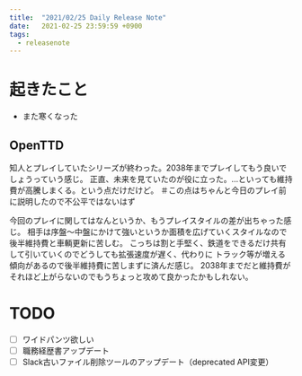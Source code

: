 ```yaml
---
title:  "2021/02/25 Daily Release Note"
date:   2021-02-25 23:59:59 +0900
tags:
  - releasenote
---
```

# 起きたこと

* また寒くなった

## OpenTTD

知人とプレイしていたシリーズが終わった。2038年までプレイしてもう良いでしょうっていう感じ。
正直、未来を見ていたのが役に立った。…といっても維持費が高騰しまくる。という点だけだけど。
＃この点はちゃんと今日のプレイ前に説明したので不公平ではないはず

今回のプレイに関してはなんというか、もうプレイスタイルの差が出ちゃった感じ。
相手は序盤〜中盤にかけて強いというか面積を広げていくスタイルなので後半維持費と車輌更新に苦しむ。
こっちは割と手堅く、鉄道をできるだけ共有して引いていくのでどうしても拡張速度が遅く、代わりに
トラック等が増える傾向があるので後半維持費に苦しまずに済んだ感じ。
2038年までだと維持費がそれほど上がらないのでもうちょっと攻めて良かったかもしれない。

# TODO 

- [ ] ワイドパンツ欲しい
- [ ] 職務経歴書アップデート
- [ ] Slack古いファイル削除ツールのアップデート（deprecated API変更）